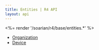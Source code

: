 ```yaml
---
title: Entities | R4 API
layout: api
---
```


<%= render '/soarian/r4/base/entities.*' %>

* [Organization](../entities/organization)
* [Device](/soarian/r4/base/entities/device)
